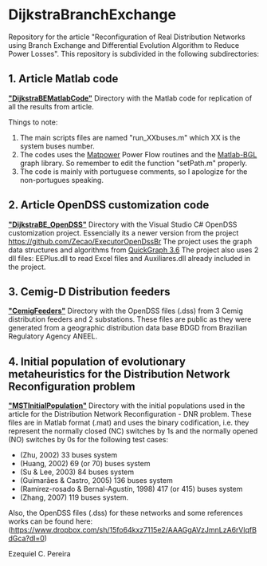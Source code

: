 # DijkstraBranchExchange
Repository for the article "Reconfiguration of Real Distribution Networks using Branch Exchange and Differential Evolution Algorithm to Reduce Power Losses".
This repository is subdivided in the following subdirectories: 

## 1. Article Matlab code
[**"DijkstraBEMatlabCode"**](https://github.com/Zecao/2020Dijkstra/tree/master/DijkstraBE_MatlabCode)
Directory with the Matlab code for replication of all the results from article.

Things to note:
1. The main scripts files are named "run_XXbuses.m" which XX is the system buses number. 
2. The codes uses the [Matpower](https://matpower.org/) Power Flow routines and the [Matlab-BGL](https://github.com/dgleich/matlab-bgl) graph library. So remember to edit the function "setPath.m" properly.
3. The code is mainly with portuguese comments, so I apologize for the non-portugues speaking.  

## 2. Article OpenDSS customization code
[**"DijkstraBE_OpenDSS"**](https://github.com/Zecao/2020Dijkstra/tree/master/DijkstraBE_OpenDSS)
Directory with the Visual Studio C# OpenDSS customization project. Essencially its a newer version from the project https://github.com/Zecao/ExecutorOpenDssBr
The project uses the graph data structures and algorithms from [QuickGraph 3.6](https://archive.codeplex.com/?p=quickgraph)
The project also uses 2 dll files: EEPlus.dll to read Excel files and Auxiliares.dll already included in the project. 

## 3. Cemig-D Distribution feeders
[**"CemigFeeders"**](https://github.com/Zecao/2020Dijkstra/tree/master/CemigDFeeders)
Directory with the OpenDSS files (.dss) from 3 Cemig distribution feeders and 2 substations. These files are public as they were generated from a geographic distribution data base BDGD from Brazilian Regulatory Agency ANEEL.

## 4. Initial population of evolutionary metaheuristics for the Distribution Network Reconfiguration problem
[**"MSTInitialPopulation"**](https://github.com/Zecao/2020Dijkstra/tree/master/MSTInitialPopulation)
Directory with the initial populations used in the article for the Distribution Network Reconfiguration - DNR problem. These files are in Matlab format (.mat) and uses the binary codification, i.e. they represent the normally closed (NC) switches by 1s and the normally opened (NO) switches by 0s for the following test cases:  
* (Zhu, 2002) 33 buses system
* (Huang, 2002) 69 (or 70) buses system
* (Su & Lee, 2003) 84 buses system
* (Guimarães & Castro, 2005) 136 buses system
* (Ramirez-rosado & Bernal-Agustín, 1998) 417 (or 415) buses system
* (Zhang, 2007) 119 buses system.

Also, the OpenDSS files (.dss) for these networks and some references works can be found here: (https://www.dropbox.com/sh/15fo64kxz7115e2/AAAGgAVzJmnLzA6rVlqfBdGca?dl=0)

Ezequiel C. Pereira
